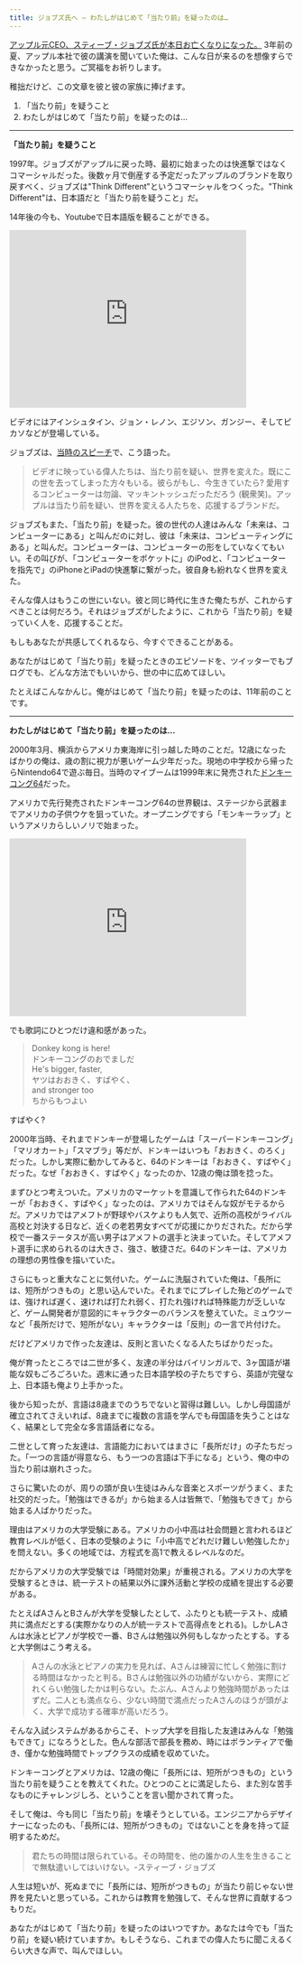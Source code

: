 ```yaml
---
title: ジョブズ氏へ ― わたしがはじめて「当たり前」を疑ったのは…
---
```


[アップル元CEO、スティーブ・ジョブズ氏が本日お亡くなりになった。](http://www.apple.com/stevejobs/) 3年前の夏、アップル本社で彼の講演を聞いていた俺は、こんな日が来るのを想像すらできなかったと思う。ご冥福をお祈りします。

稚拙だけど、この文章を彼と彼の家族に捧げます。

1. 「当たり前」を疑うこと
2. わたしがはじめて「当たり前」を疑ったのは…
- - -
**「当たり前」を疑うこと**

1997年。ジョブズがアップルに戻った時、最初に始まったのは快進撃ではなくコマーシャルだった。後数ヶ月で倒産する予定だったアップルのブランドを取り戻すべく、ジョブズは"Think Different"というコマーシャルをつくった。"Think Different"は、日本語だと「当たり前を疑うこと」だ。

14年後の今も、Youtubeで日本語版を観ることができる。

<iframe width="420" height="315" src="http://www.youtube.com/embed/jIStLfVfwNg" frameborder="0" allowfullscreen></iframe>

ビデオにはアインシュタイン、ジョン・レノン、エジソン、ガンジー、そしてピカソなどが登場している。

ジョブズは、[当時のスピーチ](http://www.youtube.com/watch?v=vmG9jzCHtSQ)で、こう語った。

> ビデオに映っている偉人たちは、当たり前を疑い、世界を変えた。既にこの世を去ってしまった方々もいる。彼らがもし、今生きていたら? 愛用するコンピューターは勿論、マッキントッシュだっただろう (観衆笑)。アップルは当たり前を疑い、世界を変える人たちを、応援するブランドだ。

ジョブズもまた、「当たり前」を疑った。彼の世代の人達はみんな「未来は、コンピューターにある」と叫んだのに対し、彼は「未来は、コンピューティングにある」と叫んだ。コンピューターは、コンピューターの形をしていなくてもいい。その叫びが、「コンピューターをポケットに」のiPodと、「コンピューターを指先で」のiPhoneとiPadの快進撃に繋がった。彼自身も紛れなく世界を変えた。

そんな偉人はもうこの世にいない。彼と同じ時代に生きた俺たちが、これからすべきことは何だろう。それはジョブズがしたように、これから「当たり前」を疑っていく人を、応援することだ。

もしもあなたが共感してくれるなら、今すぐできることがある。

あなたがはじめて「当たり前」を疑ったときのエピソードを、ツイッターでもブログでも、どんな方法でもいいから、世の中に広めてほしい。

たとえばこんなかんじ。俺がはじめて「当たり前」を疑ったのは、11年前のことです。

- - -
**わたしがはじめて「当たり前」を疑ったのは…**

2000年3月、横浜からアメリカ東海岸に引っ越した時のことだ。12歳になったばかりの俺は、歳の割に視力が悪いゲーム少年だった。現地の中学校から帰ったらNintendo64で遊ぶ毎日。当時のマイブームは1999年末に発売された[ドンキーコング64](http://en.wikipedia.org/wiki/Donkey_Kong_64)だった。

アメリカで先行発売されたドンキーコング64の世界観は、ステージから武器までアメリカの子供ウケを狙っていた。オープニングですら「モンキーラップ」というアメリカらしいノリで始まった。

<iframe width="420" height="315" src="http://www.youtube.com/embed/m8s3wJrO6YY" frameborder="0" allowfullscreen></iframe>

でも歌詞にひとつだけ違和感があった。

> Donkey kong is here!<br> ドンキーコングのおでましだ<br>He's bigger, faster,<br>ヤツはおおきく、すばやく、<br>and stronger too<br>ちからもつよい

すばやく?

2000年当時、それまでドンキーが登場したゲームは「スーパードンキーコング」「マリオカート」「スマブラ」等だが、ドンキーはいつも「おおきく、のろく」だった。しかし実際に動かしてみると、64のドンキーは「おおきく、すばやく」だった。なぜ「おおきく、すばやく」なったのか、12歳の俺は頭を捻った。

まずひとつ考えついた。アメリカのマーケットを意識して作られた64のドンキーが「おおきく、すばやく」なったのは、アメリカではそんな奴がモテるからだ。アメリカではアメフトが野球やバスケよりも人気で、近所の高校がライバル高校と対決する日など、近くの老若男女すべてが応援にかりだされた。だから学校で一番ステータスが高い男子はアメフトの選手と決まっていた。そしてアメフト選手に求められるのは大きさ、強さ、敏捷さだ。64のドンキーは、アメリカの理想の男性像を描いていた。

さらにもっと重大なことに気付いた。ゲームに洗脳されていた俺は、「長所には、短所がつきもの」と思い込んでいた。それまでにプレイした殆どのゲームでは、強ければ遅く、速ければ打たれ弱く、打たれ強ければ特殊能力が乏しいなど、ゲーム開発者が意図的にキャラクターのバランスを整えていた。ミュウツーなど「長所だけで、短所がない」キャラクターは「反則」の一言で片付けた。

だけどアメリカで作った友達は、反則と言いたくなる人たちばかりだった。

俺が育ったところでは二世が多く、友達の半分はバイリンガルで、3ヶ国語が堪能な奴もごろごろいた。週末に通った日本語学校の子たちですら、英語が完璧な上、日本語も俺より上手かった。

後から知ったが、言語は8歳までのうちでないと習得は難しい。しかし母国語が確立されてさえいれば、8歳までに複数の言語を学んでも母国語を失うことはなく、結果として完全な多言語話者になる。

二世として育った友達は、言語能力においてはまさに「長所だけ」の子たちだった。「一つの言語が得意なら、もう一つの言語は下手になる」という、俺の中の当たり前は崩れさった。

さらに驚いたのが、周りの頭が良い生徒はみんな音楽とスポーツがうまく、また社交的だった。「勉強はできるが」から始まる人は皆無で、「勉強もできて」から始まる人ばかりだった。

理由はアメリカの大学受験にある。アメリカの小中高は社会問題と言われるほど教育レベルが低く、日本の受験のように「小中高でどれだけ難しい勉強したか」を問えない。多くの地域では、方程式を高1で教えるレベルなのだ。

だからアメリカの大学受験では「時間対効果」が重視される。アメリカの大学を受験するときは、統一テストの結果以外に課外活動と学校の成績を提出する必要がある。

たとえばAさんとBさんが大学を受験したとして、ふたりとも統一テスト、成績共に満点だとする(実際かなりの人が統一テストで高得点をとれる)。しかしAさんは水泳とピアノが学校で一番、Bさんは勉強以外何もしなかったとする。すると大学側はこう考える。

> Aさんの水泳とピアノの実力を見れば、Aさんは練習に忙しく勉強に割ける時間はなかったと判る。Bさんは勉強以外の功績がないから、実際にどれくらい勉強したかは判らない。たぶん、Aさんより勉強時間があったはずだ。二人とも満点なら、少ない時間で満点だったAさんのほうが頭がよく、大学で成功する確率が高いだろう。

そんな入試システムがあるからこそ、トップ大学を目指した友達はみんな「勉強もできて」になろうとした。色んな部活で部長を務め、時にはボランティアで働き、僅かな勉強時間でトップクラスの成績を収めていた。

ドンキーコングとアメリカは、12歳の俺に「長所には、短所がつきもの」という当たり前を疑うことを教えてくれた。ひとつのことに満足したら、また別な苦手なものにチャレンジしろ、ということを言い聞かされて育った。

そして俺は、今も同じ「当たり前」を壊そうとしている。エンジニアからデザイナーになったのも、「長所には、短所がつきもの」ではないことを身を持って証明するためだ。

> 君たちの時間は限られている。その時間を、他の誰かの人生を生きることで無駄遣いしてはいけない。-スティーブ・ジョブズ

人生は短いが、死ぬまでに「長所には、短所がつきもの」が当たり前じゃない世界を見たいと思っている。これからは教育を勉強して、そんな世界に貢献するつもりだ。

あなたがはじめて「当たり前」を疑ったのはいつですか。あなたは今でも「当たり前」を疑い続けていますか。もしそうなら、これまでの偉人たちに聞こえるくらい大きな声で、叫んでほしい。
